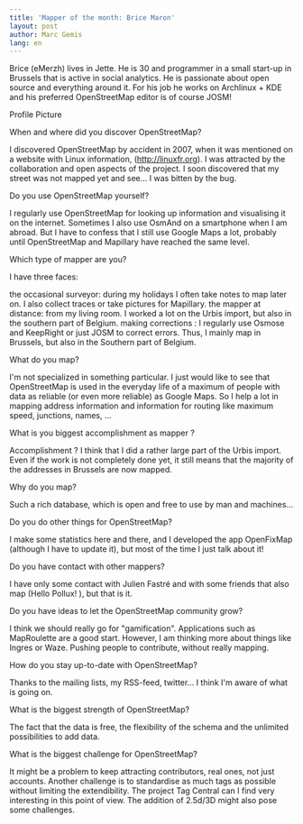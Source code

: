 ```yaml
---
title: 'Mapper of the month: Brice Maron'
layout: post
author: Marc Gemis
lang: en
---
```


Brice (eMerzh) lives in Jette. He is 30 and programmer in a small start-up in Brussels that is active in social analytics. He is passionate about open source and everything around it. For his job he works on Archlinux + KDE and his preferred OpenStreetMap editor is of course JOSM!

Profile Picture

When and where did you discover OpenStreetMap?

I discovered OpenStreetMap by accident in 2007, when it was mentioned on a website with Linux information, (http://linuxfr.org). I was attracted by the collaboration and open aspects of the project. I soon discovered that my street was not mapped yet and see... I was bitten by the bug.

Do you use OpenStreetMap yourself?

I regularly use OpenStreetMap for looking up information and visualising it on the internet. Sometimes I also use OsmAnd on a smartphone when I am abroad. But I have to confess that I still use Google Maps a lot, probably until OpenStreetMap and Mapillary have reached the same level.

Which type of mapper are you?

I have three faces:

the occasional surveyor: during my holidays I often take notes to map later on. I also collect traces or take pictures for Mapillary.
the mapper at distance: from my living room. I worked a lot on the Urbis import, but also in the southern part of Belgium.
making corrections : I regularly use Osmose and KeepRight or just JOSM to correct errors.
Thus, I mainly map in Brussels, but also in the Southern part of Belgium.

What do you map?

I'm not specialized in something particular. I just would like to see that OpenStreetMap is used in the everyday life of a maximum of people with data as reliable (or even more reliable) as Google Maps. So I help a lot in mapping address information and information for routing like maximum speed, junctions, names, ...

What is you biggest accomplishment as mapper ?

Accomplishment ? I think that I did a rather large part of the Urbis import. Even if the work is not completely done yet, it still means that the majority of the addresses in Brussels are now mapped.

Why do you map?

Such a rich database, which is open and free to use by man and machines...

Do you do other things for OpenStreetMap?

I make some statistics here and there, and I developed the app OpenFixMap (although I have to update it), but most of the time I just talk about it!

Do you have contact with other mappers?

I have only some contact with Julien Fastré and with some friends that also map (Hello Pollux! ), but that is it.

Do you have ideas to let the OpenStreetMap community grow?

I think we should really go for "gamification". Applications such as MapRoulette are a good start. However, I am thinking more about things like Ingres or Waze. Pushing people to contribute, without really mapping.

How do you stay up-to-date with OpenStreetMap?

Thanks to the mailing lists, my RSS-feed, twitter... I think I'm aware of what is going on.

What is the biggest strength of OpenStreetMap?

The fact that the data is free, the flexibility of the schema and the unlimited possibilities to add data.

What is the biggest challenge for OpenStreetMap?

It might be a problem to keep attracting contributors, real ones, not just accounts. Another challenge is to standardise as much tags as possible without limiting the extendibility. The project Tag Central can I find very interesting in this point of view. The addition of 2.5d/3D might also pose some challenges.
